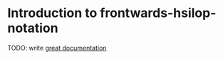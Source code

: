 # Introduction to frontwards-hsilop-notation

TODO: write [great documentation](http://jacobian.org/writing/what-to-write/)

